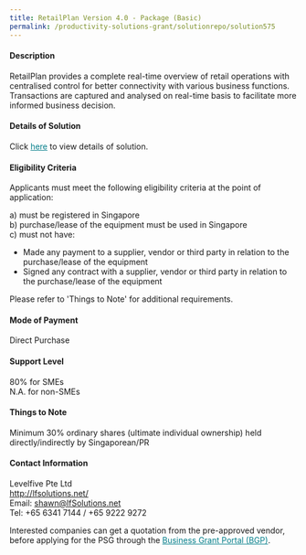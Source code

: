 ```yaml
---
title: RetailPlan Version 4.0 - Package (Basic)
permalink: /productivity-solutions-grant/solutionrepo/solution575
---
```


#### Description

RetailPlan provides a complete real-time overview of retail operations with centralised control for better connectivity with various business functions. Transactions are captured and analysed on real-time basis to facilitate more informed business decision. 





#### Details of Solution

Click <a href='https://govassist.gobusiness.gov.sg/images/psg/Levelfive_Annex_3_CR_wef_15Nov2019_Part_2.pdf' style='color:#037e8a'>here</a> to view details of solution.

#### Eligibility Criteria

Applicants must meet the following eligibility criteria at the point of application:

a) must be registered in Singapore <br>
b) purchase/lease of the equipment must be used in Singapore <br>
c) must not have:
- Made any payment to a supplier, vendor or third party in relation to the purchase/lease of the equipment
- Signed any contract with a supplier, vendor or third party in relation to the purchase/lease of the equipment

Please refer to 'Things to Note' for additional requirements.

#### Mode of Payment
Direct Purchase

#### Support Level
80% for SMEs <br>
N.A. for non-SMEs

#### Things to Note
Minimum 30% ordinary shares (ultimate individual ownership) held directly/indirectly by Singaporean/PR

#### Contact Information
Levelfive Pte Ltd<br>http://lfsolutions.net/<br>Email: shawn@lfSolutions.net<br>Tel: +65 6341 7144 / +65 9222 9272

Interested companies can get a quotation from the pre-approved vendor, before applying for the PSG through the <a target='_blank' style='color:#037e8a' href='https://www.businessgrants.gov.sg/'>Business Grant Portal (BGP)</a>.

